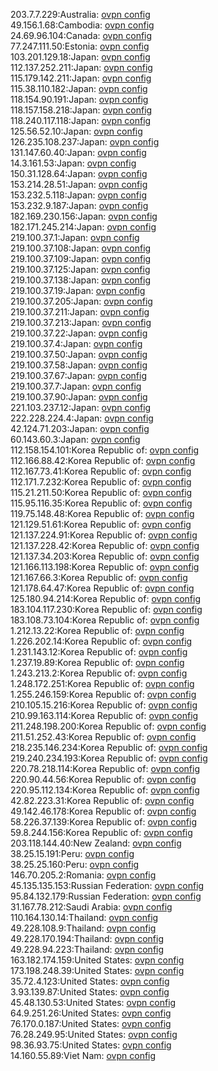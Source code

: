 203.7.7.229:Australia: [ovpn config](vpn/203_7_7_229.ovpn)  
49.156.1.68:Cambodia: [ovpn config](vpn/49_156_1_68.ovpn)  
24.69.96.104:Canada: [ovpn config](vpn/24_69_96_104.ovpn)  
77.247.111.50:Estonia: [ovpn config](vpn/77_247_111_50.ovpn)  
103.201.129.18:Japan: [ovpn config](vpn/103_201_129_18.ovpn)  
112.137.252.211:Japan: [ovpn config](vpn/112_137_252_211.ovpn)  
115.179.142.211:Japan: [ovpn config](vpn/115_179_142_211.ovpn)  
115.38.110.182:Japan: [ovpn config](vpn/115_38_110_182.ovpn)  
118.154.90.191:Japan: [ovpn config](vpn/118_154_90_191.ovpn)  
118.157.158.218:Japan: [ovpn config](vpn/118_157_158_218.ovpn)  
118.240.117.118:Japan: [ovpn config](vpn/118_240_117_118.ovpn)  
125.56.52.10:Japan: [ovpn config](vpn/125_56_52_10.ovpn)  
126.235.108.237:Japan: [ovpn config](vpn/126_235_108_237.ovpn)  
131.147.60.40:Japan: [ovpn config](vpn/131_147_60_40.ovpn)  
14.3.161.53:Japan: [ovpn config](vpn/14_3_161_53.ovpn)  
150.31.128.64:Japan: [ovpn config](vpn/150_31_128_64.ovpn)  
153.214.28.51:Japan: [ovpn config](vpn/153_214_28_51.ovpn)  
153.232.5.118:Japan: [ovpn config](vpn/153_232_5_118.ovpn)  
153.232.9.187:Japan: [ovpn config](vpn/153_232_9_187.ovpn)  
182.169.230.156:Japan: [ovpn config](vpn/182_169_230_156.ovpn)  
182.171.245.214:Japan: [ovpn config](vpn/182_171_245_214.ovpn)  
219.100.37.1:Japan: [ovpn config](vpn/219_100_37_1.ovpn)  
219.100.37.108:Japan: [ovpn config](vpn/219_100_37_108.ovpn)  
219.100.37.109:Japan: [ovpn config](vpn/219_100_37_109.ovpn)  
219.100.37.125:Japan: [ovpn config](vpn/219_100_37_125.ovpn)  
219.100.37.138:Japan: [ovpn config](vpn/219_100_37_138.ovpn)  
219.100.37.19:Japan: [ovpn config](vpn/219_100_37_19.ovpn)  
219.100.37.205:Japan: [ovpn config](vpn/219_100_37_205.ovpn)  
219.100.37.211:Japan: [ovpn config](vpn/219_100_37_211.ovpn)  
219.100.37.213:Japan: [ovpn config](vpn/219_100_37_213.ovpn)  
219.100.37.22:Japan: [ovpn config](vpn/219_100_37_22.ovpn)  
219.100.37.4:Japan: [ovpn config](vpn/219_100_37_4.ovpn)  
219.100.37.50:Japan: [ovpn config](vpn/219_100_37_50.ovpn)  
219.100.37.58:Japan: [ovpn config](vpn/219_100_37_58.ovpn)  
219.100.37.67:Japan: [ovpn config](vpn/219_100_37_67.ovpn)  
219.100.37.7:Japan: [ovpn config](vpn/219_100_37_7.ovpn)  
219.100.37.90:Japan: [ovpn config](vpn/219_100_37_90.ovpn)  
221.103.237.12:Japan: [ovpn config](vpn/221_103_237_12.ovpn)  
222.228.224.4:Japan: [ovpn config](vpn/222_228_224_4.ovpn)  
42.124.71.203:Japan: [ovpn config](vpn/42_124_71_203.ovpn)  
60.143.60.3:Japan: [ovpn config](vpn/60_143_60_3.ovpn)  
112.158.154.101:Korea Republic of: [ovpn config](vpn/112_158_154_101.ovpn)  
112.166.88.42:Korea Republic of: [ovpn config](vpn/112_166_88_42.ovpn)  
112.167.73.41:Korea Republic of: [ovpn config](vpn/112_167_73_41.ovpn)  
112.171.7.232:Korea Republic of: [ovpn config](vpn/112_171_7_232.ovpn)  
115.21.211.50:Korea Republic of: [ovpn config](vpn/115_21_211_50.ovpn)  
115.95.116.35:Korea Republic of: [ovpn config](vpn/115_95_116_35.ovpn)  
119.75.148.48:Korea Republic of: [ovpn config](vpn/119_75_148_48.ovpn)  
121.129.51.61:Korea Republic of: [ovpn config](vpn/121_129_51_61.ovpn)  
121.137.224.91:Korea Republic of: [ovpn config](vpn/121_137_224_91.ovpn)  
121.137.228.42:Korea Republic of: [ovpn config](vpn/121_137_228_42.ovpn)  
121.137.34.203:Korea Republic of: [ovpn config](vpn/121_137_34_203.ovpn)  
121.166.113.198:Korea Republic of: [ovpn config](vpn/121_166_113_198.ovpn)  
121.167.66.3:Korea Republic of: [ovpn config](vpn/121_167_66_3.ovpn)  
121.178.64.47:Korea Republic of: [ovpn config](vpn/121_178_64_47.ovpn)  
125.180.94.214:Korea Republic of: [ovpn config](vpn/125_180_94_214.ovpn)  
183.104.117.230:Korea Republic of: [ovpn config](vpn/183_104_117_230.ovpn)  
183.108.73.104:Korea Republic of: [ovpn config](vpn/183_108_73_104.ovpn)  
1.212.13.22:Korea Republic of: [ovpn config](vpn/1_212_13_22.ovpn)  
1.226.202.14:Korea Republic of: [ovpn config](vpn/1_226_202_14.ovpn)  
1.231.143.12:Korea Republic of: [ovpn config](vpn/1_231_143_12.ovpn)  
1.237.19.89:Korea Republic of: [ovpn config](vpn/1_237_19_89.ovpn)  
1.243.213.2:Korea Republic of: [ovpn config](vpn/1_243_213_2.ovpn)  
1.248.172.251:Korea Republic of: [ovpn config](vpn/1_248_172_251.ovpn)  
1.255.246.159:Korea Republic of: [ovpn config](vpn/1_255_246_159.ovpn)  
210.105.15.216:Korea Republic of: [ovpn config](vpn/210_105_15_216.ovpn)  
210.99.163.114:Korea Republic of: [ovpn config](vpn/210_99_163_114.ovpn)  
211.248.198.200:Korea Republic of: [ovpn config](vpn/211_248_198_200.ovpn)  
211.51.252.43:Korea Republic of: [ovpn config](vpn/211_51_252_43.ovpn)  
218.235.146.234:Korea Republic of: [ovpn config](vpn/218_235_146_234.ovpn)  
219.240.234.193:Korea Republic of: [ovpn config](vpn/219_240_234_193.ovpn)  
220.78.218.114:Korea Republic of: [ovpn config](vpn/220_78_218_114.ovpn)  
220.90.44.56:Korea Republic of: [ovpn config](vpn/220_90_44_56.ovpn)  
220.95.112.134:Korea Republic of: [ovpn config](vpn/220_95_112_134.ovpn)  
42.82.223.31:Korea Republic of: [ovpn config](vpn/42_82_223_31.ovpn)  
49.142.46.178:Korea Republic of: [ovpn config](vpn/49_142_46_178.ovpn)  
58.226.37.139:Korea Republic of: [ovpn config](vpn/58_226_37_139.ovpn)  
59.8.244.156:Korea Republic of: [ovpn config](vpn/59_8_244_156.ovpn)  
203.118.144.40:New Zealand: [ovpn config](vpn/203_118_144_40.ovpn)  
38.25.15.191:Peru: [ovpn config](vpn/38_25_15_191.ovpn)  
38.25.25.160:Peru: [ovpn config](vpn/38_25_25_160.ovpn)  
146.70.205.2:Romania: [ovpn config](vpn/146_70_205_2.ovpn)  
45.135.135.153:Russian Federation: [ovpn config](vpn/45_135_135_153.ovpn)  
95.84.132.179:Russian Federation: [ovpn config](vpn/95_84_132_179.ovpn)  
31.167.78.212:Saudi Arabia: [ovpn config](vpn/31_167_78_212.ovpn)  
110.164.130.14:Thailand: [ovpn config](vpn/110_164_130_14.ovpn)  
49.228.108.9:Thailand: [ovpn config](vpn/49_228_108_9.ovpn)  
49.228.170.194:Thailand: [ovpn config](vpn/49_228_170_194.ovpn)  
49.228.94.223:Thailand: [ovpn config](vpn/49_228_94_223.ovpn)  
163.182.174.159:United States: [ovpn config](vpn/163_182_174_159.ovpn)  
173.198.248.39:United States: [ovpn config](vpn/173_198_248_39.ovpn)  
35.72.4.123:United States: [ovpn config](vpn/35_72_4_123.ovpn)  
3.93.139.87:United States: [ovpn config](vpn/3_93_139_87.ovpn)  
45.48.130.53:United States: [ovpn config](vpn/45_48_130_53.ovpn)  
64.9.251.26:United States: [ovpn config](vpn/64_9_251_26.ovpn)  
76.170.0.187:United States: [ovpn config](vpn/76_170_0_187.ovpn)  
76.28.249.95:United States: [ovpn config](vpn/76_28_249_95.ovpn)  
98.36.93.75:United States: [ovpn config](vpn/98_36_93_75.ovpn)  
14.160.55.89:Viet Nam: [ovpn config](vpn/14_160_55_89.ovpn)  
